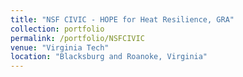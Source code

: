 ```yaml
---
title: "NSF CIVIC - HOPE for Heat Resilience, GRA"
collection: portfolio
permalink: /portfolio/NSFCIVIC
venue: "Virginia Tech"
location: "Blacksburg and Roanoke, Virginia"
---
```

